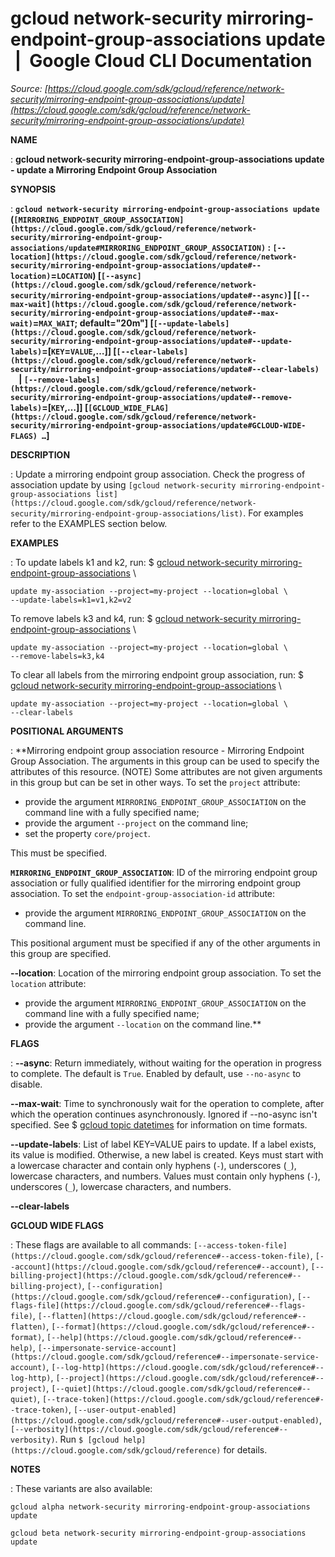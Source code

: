 # gcloud network-security mirroring-endpoint-group-associations update  |  Google Cloud CLI Documentation

*Source: [https://cloud.google.com/sdk/gcloud/reference/network-security/mirroring-endpoint-group-associations/update](https://cloud.google.com/sdk/gcloud/reference/network-security/mirroring-endpoint-group-associations/update)*

**NAME**

: **gcloud network-security mirroring-endpoint-group-associations update - update a Mirroring Endpoint Group Association**

**SYNOPSIS**

: **`gcloud network-security mirroring-endpoint-group-associations update` (`[MIRRORING_ENDPOINT_GROUP_ASSOCIATION](https://cloud.google.com/sdk/gcloud/reference/network-security/mirroring-endpoint-group-associations/update#MIRRORING_ENDPOINT_GROUP_ASSOCIATION)` : `[--location](https://cloud.google.com/sdk/gcloud/reference/network-security/mirroring-endpoint-group-associations/update#--location)`=`LOCATION`) [`[--async](https://cloud.google.com/sdk/gcloud/reference/network-security/mirroring-endpoint-group-associations/update#--async)`] [`[--max-wait](https://cloud.google.com/sdk/gcloud/reference/network-security/mirroring-endpoint-group-associations/update#--max-wait)`=`MAX_WAIT`; default="20m"] [`[--update-labels](https://cloud.google.com/sdk/gcloud/reference/network-security/mirroring-endpoint-group-associations/update#--update-labels)`=[`KEY`=`VALUE`,…]] [`[--clear-labels](https://cloud.google.com/sdk/gcloud/reference/network-security/mirroring-endpoint-group-associations/update#--clear-labels)`     | `[--remove-labels](https://cloud.google.com/sdk/gcloud/reference/network-security/mirroring-endpoint-group-associations/update#--remove-labels)`=[`KEY`,…]] [`[GCLOUD_WIDE_FLAG](https://cloud.google.com/sdk/gcloud/reference/network-security/mirroring-endpoint-group-associations/update#GCLOUD-WIDE-FLAGS) …`]**

**DESCRIPTION**

: Update a mirroring endpoint group association. Check the progress of association
update by using `[gcloud
network-security mirroring-endpoint-group-associations list](https://cloud.google.com/sdk/gcloud/reference/network-security/mirroring-endpoint-group-associations/list)`.
For examples refer to the EXAMPLES section below.

**EXAMPLES**

: To update labels k1 and k2, run:
$ [gcloud
network-security mirroring-endpoint-group-associations](https://cloud.google.com/sdk/gcloud/reference/network-security/mirroring-endpoint-group-associations) \
```
update my-association --project=my-project --location=global \
--update-labels=k1=v1,k2=v2
```

To remove labels k3 and k4, run:
$ [gcloud
network-security mirroring-endpoint-group-associations](https://cloud.google.com/sdk/gcloud/reference/network-security/mirroring-endpoint-group-associations) \
```
update my-association --project=my-project --location=global \
--remove-labels=k3,k4
```

To clear all labels from the mirroring endpoint group association, run:
$ [gcloud
network-security mirroring-endpoint-group-associations](https://cloud.google.com/sdk/gcloud/reference/network-security/mirroring-endpoint-group-associations) \
```
update my-association --project=my-project --location=global \
--clear-labels
```

**POSITIONAL ARGUMENTS**

: **Mirroring endpoint group association resource - Mirroring Endpoint Group
Association. The arguments in this group can be used to specify the attributes
of this resource. (NOTE) Some attributes are not given arguments in this group
but can be set in other ways.
To set the `project` attribute:

- provide the argument `MIRRORING_ENDPOINT_GROUP_ASSOCIATION` on the
command line with a fully specified name;
- provide the argument `--project` on the command line;
- set the property `core/project`.

This must be specified.

**`MIRRORING_ENDPOINT_GROUP_ASSOCIATION`**:
ID of the mirroring endpoint group association or fully qualified identifier for
the mirroring endpoint group association.
To set the `endpoint-group-association-id` attribute:

- provide the argument `MIRRORING_ENDPOINT_GROUP_ASSOCIATION` on the
command line.

This positional argument must be specified if any of the other arguments in this
group are specified.

**--location**:
Location of the mirroring endpoint group association.
To set the `location` attribute:

- provide the argument `MIRRORING_ENDPOINT_GROUP_ASSOCIATION` on the
command line with a fully specified name;
- provide the argument `--location` on the command line.**

**FLAGS**

: **--async**:
Return immediately, without waiting for the operation in progress to complete.
The default is `True`. Enabled by default, use
`--no-async` to disable.

**--max-wait**:
Time to synchronously wait for the operation to complete, after which the
operation continues asynchronously. Ignored if --no-async isn't specified. See $
[gcloud topic datetimes](https://cloud.google.com/sdk/gcloud/reference/topic/datetimes) for
information on time formats.

**--update-labels**:
List of label KEY=VALUE pairs to update. If a label exists, its value is
modified. Otherwise, a new label is created.
Keys must start with a lowercase character and contain only hyphens
(`-`), underscores (`_`), lowercase characters, and
numbers. Values must contain only hyphens (`-`), underscores
(`_`), lowercase characters, and numbers.

**--clear-labels**

**GCLOUD WIDE FLAGS**

: These flags are available to all commands: `[--access-token-file](https://cloud.google.com/sdk/gcloud/reference#--access-token-file)`,
`[--account](https://cloud.google.com/sdk/gcloud/reference#--account)`, `[--billing-project](https://cloud.google.com/sdk/gcloud/reference#--billing-project)`,
`[--configuration](https://cloud.google.com/sdk/gcloud/reference#--configuration)`,
`[--flags-file](https://cloud.google.com/sdk/gcloud/reference#--flags-file)`,
`[--flatten](https://cloud.google.com/sdk/gcloud/reference#--flatten)`, `[--format](https://cloud.google.com/sdk/gcloud/reference#--format)`, `[--help](https://cloud.google.com/sdk/gcloud/reference#--help)`, `[--impersonate-service-account](https://cloud.google.com/sdk/gcloud/reference#--impersonate-service-account)`,
`[--log-http](https://cloud.google.com/sdk/gcloud/reference#--log-http)`,
`[--project](https://cloud.google.com/sdk/gcloud/reference#--project)`, `[--quiet](https://cloud.google.com/sdk/gcloud/reference#--quiet)`, `[--trace-token](https://cloud.google.com/sdk/gcloud/reference#--trace-token)`, `[--user-output-enabled](https://cloud.google.com/sdk/gcloud/reference#--user-output-enabled)`,
`[--verbosity](https://cloud.google.com/sdk/gcloud/reference#--verbosity)`.
Run `$ [gcloud help](https://cloud.google.com/sdk/gcloud/reference)` for details.

**NOTES**

: These variants are also available:

```
gcloud alpha network-security mirroring-endpoint-group-associations update
```

```
gcloud beta network-security mirroring-endpoint-group-associations update
```